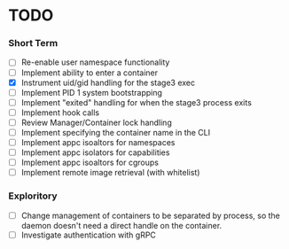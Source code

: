 # TODO

### Short Term

- [ ] Re-enable user namespace functionality
- [ ] Implement ability to enter a container
- [X] Instrument uid/gid handling for the stage3 exec
- [ ] Implement PID 1 system bootstrapping
- [ ] Implement "exited" handling for when the stage3 process exits
- [ ] Implement hook calls
- [ ] Review Manager/Container lock handling
- [ ] Implement specifying the container name in the CLI
- [ ] Implement appc isoaltors for namespaces
- [ ] Implement appc isolators for capabilities
- [ ] Implement appc isoaltors for cgroups
- [ ] Implement remote image retrieval (with whitelist)

### Exploritory

- [ ] Change management of containers to be separated by process, so the daemon
  doesn't need a direct handle on the container.
- [ ] Investigate authentication with gRPC
